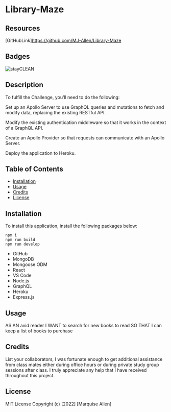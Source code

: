 # Library-Maze
## Resources 
[GitHubLink]https://github.com/MJ-Allen/Library-Maze
## Badges
![stayCLEAN](https://img.shields.io/badge/stay-CLEAN-blue)

## Description
To fulfill the Challenge, you’ll need to do the following:

Set up an Apollo Server to use GraphQL queries and mutations to fetch and modify data, replacing the existing RESTful API.

Modify the existing authentication middleware so that it works in the context of a GraphQL API.

Create an Apollo Provider so that requests can communicate with an Apollo Server.

Deploy the application to Heroku.

## Table of Contents 

- [Installation](#installation)
- [Usage](#usage)
- [Credits](#credits)
- [License](#license)

## Installation
To install this application, install the following packages below:

```
npm i 
npm run build
npm run develop
```
- GitHub
- MongoDB
- Mongoose ODM
- React 
- VS Code
- Node.js
- GraphQL
- Heroku
- Express.js

## Usage
AS AN avid reader
I WANT to search for new books to read
SO THAT I can keep a list of books to purchase


## Credits
List your collaborators, I was fortunate enough to get additional assistance from class mates either during office hours or during private study group sessions after class. I truly appreciate any help that I have received throughout this project.

## License
MIT License
Copyright (c) [2022] [Marquise Allen]
